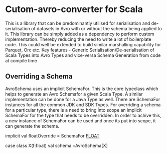 # Cutom-avro-converter for Scala
This is a library that can be predominantly utilised for serialisation and de-serialisation of datasets in Avro with or without the schema being applied to it.
This library can be simply added as a dependency to perform custom implementation. Thereby reducing the need to write a lot of boilerplate code. This could well be extended to build similar marshalling capability for Parquet, Orc etc.
Key features -
  Generic Serialisation/De-serialisation of Scala Types into Avro Types and vice-versa
  Schema Generation from code at compile time

## Overriding a Schema
AvroSchema uses an implicit SchemaFor. This is the core typeclass which helps to generate an Avro Schemafor a given Scala Type. A similar implementation can be done for a Java Type as well.
There are SchemaFor instances for all the common JDK and SDK Types.
For overriding a schema for a particular type, there is a need to bring into scope an implicit SchemaFor for the type that needs to be overridden.
In order to achive this, a new instance of SchemaFor can be used and once its put into scope, it can generate the schema.

implicit val floatOverride = SchemaFor [FLOAT](SchemaBuilder.builder.stringType)

case class X(f:float)
val schema =AvroSchema[X]
